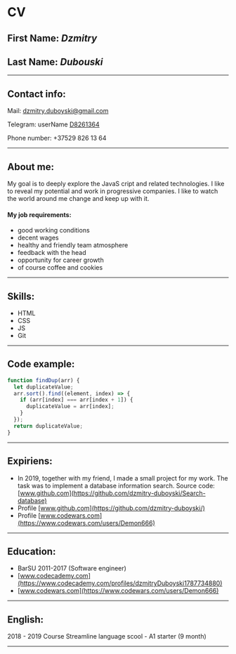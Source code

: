 # CV

## First Name: _Dzmitry_

## Last Name: _Dubouski_

---

## Contact info:

Mail: dzmitry.duboyski@gmail.com

Telegram: userName [D8261364](https://t.me/D8261364)

Phone number: +37529 826 13 64

---

## About me:

My goal is to deeply explore the JavaS cript and related technologies.
I like to reveal my potential and work in progressive companies.
I like to watch the world around me change and keep up with it.

#### My job requirements:

- good working conditions
- decent wages
- healthy and friendly team atmosphere
- feedback with the head
- opportunity for career growth
- of course coffee and cookies

---

## Skills:

- HTML
- CSS
- JS
- Git

---

## Code example:

```javascript
function findDup(arr) {
  let duplicateValue;
  arr.sort().find((element, index) => {
    if (arr[index] === arr[index + 1]) {
      duplicateValue = arr[index];
    }
  });
  return duplicateValue;
}
```

---

## Expiriens:

- In 2019, together with my friend, I made a small project for my work. The task was to implement a database information search.
  Source code: [www.github.com](https://github.com/dzmitry-duboyski/Search-database)
- Profile [www.github.com](https://github.com/dzmitry-duboyski/)
- Profile [www.codewars.com](https://www.codewars.com/users/Demon666)

---

## Education:

- BarSU 2011-2017 (Software engineer)
- [www.codecademy.com](https://www.codecademy.com/profiles/dzmitryDuboyski1787734880)
- [www.codewars.com](https://www.codewars.com/users/Demon666)

---

## English:

2018 - 2019 Course Streamline language scool - A1 starter (9 month)

---
